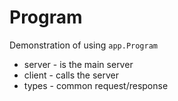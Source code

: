 # Program

Demonstration of using `app.Program`

- server - is the main server
- client - calls the server
- types - common request/response
